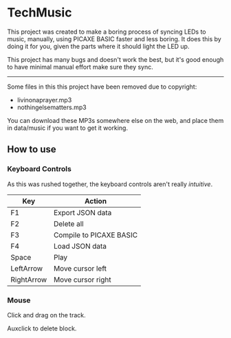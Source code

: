 # TechMusic

This project was created to make a boring process of syncing LEDs to music, manually, using PICAXE BASIC faster and less boring. It does this by doing it for you, given the parts where it should light the LED up.

This project has many bugs and doesn't work the best, but it's good enough to have minimal manual effort make sure they sync.

---

Some files in this this project have been removed due to copyright:
  - livinonaprayer.mp3
  - nothingelsematters.mp3

You can download these MP3s somewhere else on the web, and place them in data/music if you want to get it working.

## How to use

### Keyboard Controls

As this was rushed together, the keyboard controls aren't really _intuitive_.

| Key        | Action                  |
| ---------- | ----------------------- |
| F1         | Export JSON data        |
| F2         | Delete all              |
| F3         | Compile to PICAXE BASIC |
| F4         | Load JSON data          |
| Space      | Play                    |
| LeftArrow  | Move cursor left        |
| RightArrow | Move cursor right       |

### Mouse

Click and drag on the track.

Auxclick to delete block.